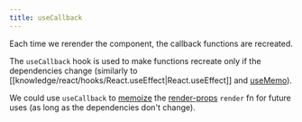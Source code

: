 ```yaml
---
title: useCallback
---
```


Each time we rerender the component, the callback functions are recreated.

The `useCallback` hook is used to make functions recreate only if the dependencies change (similarly to [[knowledge/react/hooks/React.useEffect|React.useEffect]] and [useMemo](/knowledge/react/hooks/usememo.md)).

We could use `useCallback` to [memoize](//knowledge/performance/memoisation.md) the [render-props](/knowledge/react/render-props.md) `render` fn for future uses (as long as the dependencies don't change).
